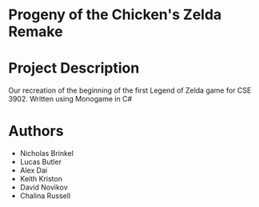 ﻿# Progeny of the Chicken's Zelda Remake
# Project Description
Our recreation of the beginning of the first Legend of Zelda game for CSE 3902. Written using Monogame in C#

# Authors
- Nicholas Brinkel
- Lucas Butler
- Alex Dai
- Keith Kriston
- David Novikov
- Chalina Russell
